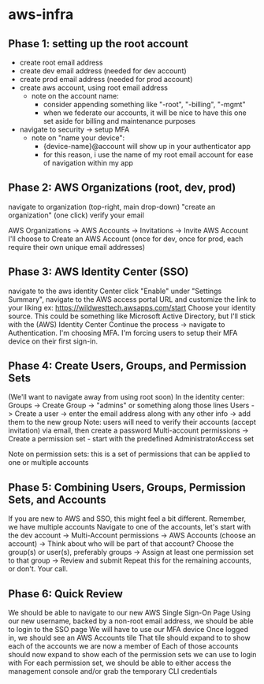 # aws-infra

## Phase 1: setting up the root account

- create root email address
- create dev email address (needed for dev account)
- create prod email address (needed for prod account)
- create aws account, using root email address
  - note on the account name: 
    - consider appending something like "-root", "-billing", "-mgmt"
    - when we federate our accounts, it will be nice to have this one set aside for billing and maintenance purposes 
- navigate to security -> setup MFA
  - note on "name your device":
    - {device-name}@account will show up in your authenticator app
    - for this reason, i use the name of my root email account for ease of navigation within my app

## Phase 2: AWS Organizations (root, dev, prod)

 navigate to organization (top-right, main drop-down)
 "create an organization" (one click)
 verify your email

 AWS Organizations -> AWS Accounts -> Invitations -> Invite AWS Account
   I'll choose to Create an AWS Account (once for dev, once for prod, each require their own unique email addresses)

## Phase 3: AWS Identity Center (SSO)

 navigate to the aws identity Center
 click "Enable"
 under "Settings Summary", navigate to the AWS access portal URL and customize the link to your liking
   ex: https://wildwesttech.awsapps.com/start
 Choose your identity source.  This could be something like Microsoft Active Directory, but I'll stick with the (AWS) Identity Center
 Continue the process -> navigate to Authentication.  I'm choosing MFA.
   I'm forcing users to setup their MFA device on their first sign-in.

## Phase 4: Create Users, Groups, and Permission Sets

(We'll want to navigate away from using root soon)
 In the identity center:
   Groups -> Create Group -> "admins" or something along those lines
   Users -> Create a user -> enter the email address along with any other info -> add them to the new group
       Note: users will need to verify their accounts (accept invitation) via email, then create a password
   Multi-account permissions -> Create a permission set - start with the predefined AdministratorAccess set

   Note on permission sets: this is a set of permissions that can be applied to one or multiple accounts

## Phase 5: Combining Users, Groups, Permission Sets, and Accounts

 If you are new to AWS and SSO, this might feel a bit different.
 Remember, we have multiple accounts
 Navigate to one of the accounts, let's start with the dev account
   -> Multi-Account permissions 
   -> AWS Accounts (choose an account) 
   -> Think about who will be part of that account?  Choose the group(s) or user(s), preferably groups
   -> Assign at least one permission set to that group
   -> Review and submit 
 Repeat this for the remaining accounts, or don't.  Your call.

## Phase 6: Quick Review

 We should be able to navigate to our new AWS Single Sign-On Page
 Using our new username, backed by a non-root email address, we should be able to login to the SSO page
 We will have to use our MFA device
 Once logged in, we should see an AWS Accounts tile
 That tile should expand to to show each of the accounts we are now a member of
 Each of those accounts should now expand to show each of the permission sets we can use to login with
 For each permission set, we should be able to either access the management console and/or grab the temporary CLI credentials

